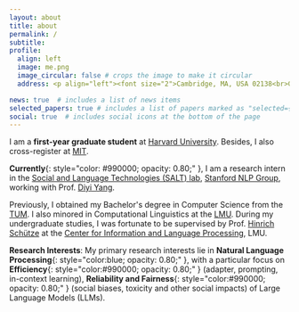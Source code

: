 ```yaml
---
layout: about
title: about
permalink: /
subtitle:
profile:
  align: left
  image: me.png
  image_circular: false # crops the image to make it circular
  address: <p align="left"><font size="2">Cambridge, MA, USA 02138<br>Graduate School of Arts and Sciences, Harvard Univerisity</font></p>

news: true  # includes a list of news items
selected_papers: true # includes a list of papers marked as "selected={true}"
social: true  # includes social icons at the bottom of the page
--- 
```

I am a **first-year graduate student** at [Harvard University](https://www.harvard.edu/).
Besides, I also cross-register at [MIT](https://www.mit.edu/).

**Currently**{: style="color: #990000; opacity: 0.80;" }, I am a research intern in the [Social and Language Technologies (SALT) lab](https://cs.stanford.edu/~diyiy/group.html), 
	[Stanford NLP Group](https://nlp.stanford.edu/), working with Prof.
	[Diyi Yang](https://cs.stanford.edu/~diyiy/index.html).
<!-- Also, I am a research assistant of 
	[Visual Computing Group (VCG)](https://vcg.seas.harvard.edu/) at 
	Harvard John A. Paulson School of Engineering and Applied Sciences and the 
	[Center for Brain Science](https://cbs.fas.harvard.edu/), working with Prof. 
	[Hanspeter Pfister](https://scholar.google.com/citations?user=VWX-GMAAAAAJ&hl=en). -->
	
Previously, I obtained my Bachelor's degree in Computer Science from the 
	[TUM](https://www.tum.de/en/). I also minored in Computational Linguistics at the 
	[LMU](https://www.lmu.de/en/). During my undergraduate studies, I was fortunate to be supervised by Prof. 
	[Hinrich Schütze](https://scholar.google.com/citations?user=qIL9dWUAAAAJ&hl=en) at the 
	[Center for Information and Language Processing](https://schuetze.cis.lmu.de/), LMU.

**Research Interests**: My primary research interests lie in **Natural Language Processing**{: style="color:blue; opacity: 0.80;" }, with a particular focus on **Efficiency**{: style="color:#990000; opacity: 0.80;" } (adapter, prompting, in-context learning), **Reliability and Fairness**{: style="color:#990000; opacity: 0.80;" } (social biases, toxicity and other social impacts) of Large Language Models (LLMs).
